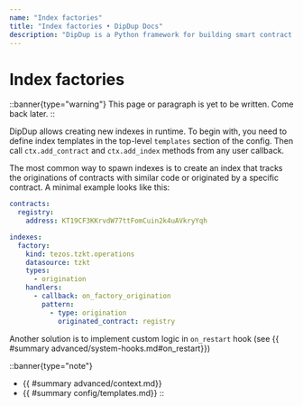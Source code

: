 ```yaml
---
name: "Index factories"
title: "Index factories • DipDup Docs"
description: "DipDup is a Python framework for building smart contract indexers. It helps developers focus on business logic instead of writing a boilerplate to store and serve data."
---
```


# Index factories

::banner{type="warning"}
This page or paragraph is yet to be written. Come back later.
::

DipDup allows creating new indexes in runtime. To begin with, you need to define index templates in the top-level `templates` section of the config. Then call `ctx.add_contract` and `ctx.add_index` methods from any user callback.

The most common way to spawn indexes is to create an index that tracks the originations of contracts with similar code or originated by a specific contract. A minimal example looks like this:

```yaml [dipdup.yaml]
contracts:
  registry:
    address: KT19CF3KKrvdW77ttFomCuin2k4uAVkryYqh

indexes:
  factory:
    kind: tezos.tzkt.operations
    datasource: tzkt
    types:
      - origination
    handlers:
      - callback: on_factory_origination
        pattern:
          - type: origination
            originated_contract: registry
```

Another solution is to implement custom logic in `on_restart` hook (see {{ #summary advanced/system-hooks.md#on_restart}})

::banner{type="note"}

* {{ #summary advanced/context.md}}
* {{ #summary config/templates.md}}
::
